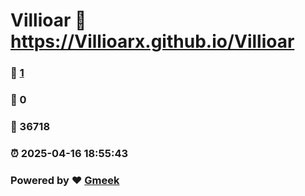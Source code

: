 # Villioar :link: https://Villioarx.github.io/Villioar 
### :page_facing_up: [1](https://Villioarx.github.io/Villioar/tag.html) 
### :speech_balloon: 0 
### :hibiscus: 36718 
### :alarm_clock: 2025-04-16 18:55:43 
### Powered by :heart: [Gmeek](https://github.com/Meekdai/Gmeek)
